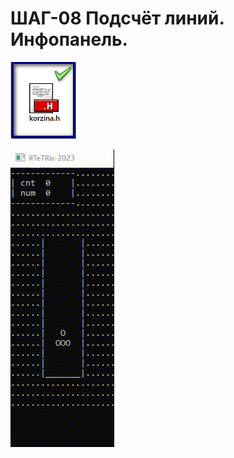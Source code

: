 # ШАГ-08 Подсчёт линий. Инфопанель.
 
 ![Screenshot in game 1](./8file.jpg)
 
 ![Screenshot in game 1](./8.gif)
 